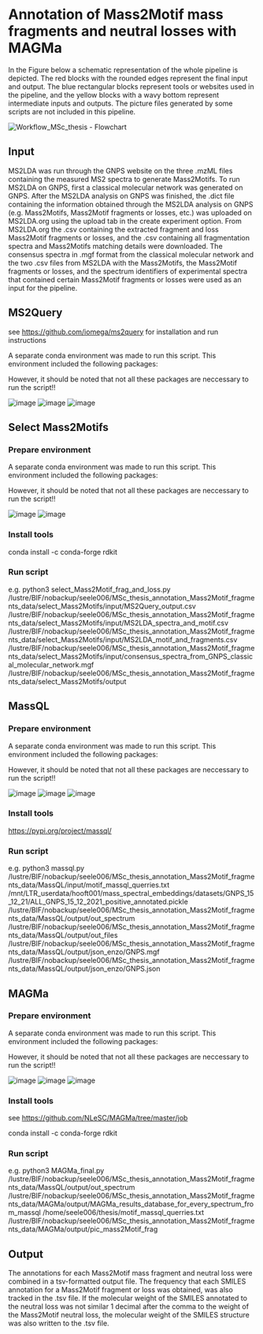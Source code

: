 # Annotation of Mass2Motif mass fragments and neutral losses with MAGMa

In the Figure below a schematic representation of the whole pipeline is depicted. The red blocks with the rounded edges represent the final input and output. 
The blue rectangular blocks represent tools or websites used in the pipeline, and the yellow blocks with a wavy bottom represent intermediate inputs and outputs. The picture files generated by some scripts are not included in this pipeline.

![Workflow_MSc_thesis - Flowchart](https://user-images.githubusercontent.com/107037630/208470162-1e391fda-d40f-4d01-830c-8cd312124ea9.jpeg)

## Input

MS2LDA was run through the GNPS website on the three .mzML files containing the measured MS2 spectra to generate Mass2Motifs. To run MS2LDA on GNPS, first a classical molecular network was generated on GNPS. After the MS2LDA analysis on GNPS was finished, the .dict file containing the information obtained through the MS2LDA analysis on GNPS (e.g. Mass2Motifs, Mass2Motif fragments or losses, etc.) was uploaded on MS2LDA.org using the upload tab in the create experiment option. From MS2LDA.org the .csv containing the extracted fragment and loss Mass2Motif fragments or losses, and the .csv containing all fragmentation spectra and Mass2Motifs matching details were downloaded. The consensus spectra in .mgf format from the classical molecular network and the two .csv files from MS2LDA with the Mass2Motifs, the Mass2Motif fragments or losses, and the spectrum identifiers of experimental spectra that contained certain Mass2Motif fragments or losses were used as an input for the pipeline.

## MS2Query

see https://github.com/iomega/ms2query for installation and run instructions

A separate conda environment was made to run this script. This environment included the following packages:

However, it should be noted that not all these packages are neccessary to run the script!!

![image](https://user-images.githubusercontent.com/107037630/208645289-9aeae64a-bf40-4a8b-a241-e933dce08085.png)
![image](https://user-images.githubusercontent.com/107037630/208645384-2b279169-8c02-4c57-998b-4eb4d8d76aee.png)
![image](https://user-images.githubusercontent.com/107037630/208645447-67937043-0b5e-4e81-a85e-8ac48d2f75a6.png)

## Select Mass2Motifs

### Prepare environment

A separate conda environment was made to run this script. This environment included the following packages:

However, it should be noted that not all these packages are neccessary to run the script!!

![image](https://user-images.githubusercontent.com/107037630/208644562-db6dbbc0-db7c-433b-8882-e0b7dd74bcf6.png)
![image](https://user-images.githubusercontent.com/107037630/208644672-a77f4aba-7cf8-428e-9db7-6d97aadfa2e4.png)

### Install tools

conda install -c conda-forge rdkit

### Run script
e.g. python3 select_Mass2Motif_frag_and_loss.py
/lustre/BIF/nobackup/seele006/MSc_thesis_annotation_Mass2Motif_fragments_data/select_Mass2Motifs/input/MS2Query_output.csv 
/lustre/BIF/nobackup/seele006/MSc_thesis_annotation_Mass2Motif_fragments_data/select_Mass2Motifs/input/MS2LDA_spectra_and_motif.csv 
/lustre/BIF/nobackup/seele006/MSc_thesis_annotation_Mass2Motif_fragments_data/select_Mass2Motifs/input/MS2LDA_motif_and_fragments.csv 
/lustre/BIF/nobackup/seele006/MSc_thesis_annotation_Mass2Motif_fragments_data/select_Mass2Motifs/input/consensus_spectra_from_GNPS_classical_molecular_network.mgf 
/lustre/BIF/nobackup/seele006/MSc_thesis_annotation_Mass2Motif_fragments_data/select_Mass2Motifs/output

## MassQL

### Prepare environment

A separate conda environment was made to run this script. This environment included the following packages:

However, it should be noted that not all these packages are neccessary to run the script!!

![image](https://user-images.githubusercontent.com/107037630/208644923-69339d08-bc52-48e2-bbf1-c7d541d4f4d3.png)
![image](https://user-images.githubusercontent.com/107037630/208644985-d29ef47b-8048-4bd1-a129-d57b91846f92.png)
![image](https://user-images.githubusercontent.com/107037630/208645035-465065c3-5ba8-4275-94f5-2a5b01cc02e0.png)

### Install tools

https://pypi.org/project/massql/

### Run script

e.g. python3 massql.py 
/lustre/BIF/nobackup/seele006/MSc_thesis_annotation_Mass2Motif_fragments_data/MassQL/input/motif_massql_querries.txt 
/mnt/LTR_userdata/hooft001/mass_spectral_embeddings/datasets/GNPS_15_12_21/ALL_GNPS_15_12_2021_positive_annotated.pickle 
/lustre/BIF/nobackup/seele006/MSc_thesis_annotation_Mass2Motif_fragments_data/MassQL/output/out_spectrum 
/lustre/BIF/nobackup/seele006/MSc_thesis_annotation_Mass2Motif_fragments_data/MassQL/output/out_files 
/lustre/BIF/nobackup/seele006/MSc_thesis_annotation_Mass2Motif_fragments_data/MassQL/output/json_enzo/GNPS.mgf 
/lustre/BIF/nobackup/seele006/MSc_thesis_annotation_Mass2Motif_fragments_data/MassQL/output/json_enzo/GNPS.json

## MAGMa

### Prepare environment

A separate conda environment was made to run this script. This environment included the following packages:

However, it should be noted that not all these packages are neccessary to run the script!!

![image](https://user-images.githubusercontent.com/107037630/208644077-c91e8a1e-e96b-4de5-a505-b6de630c91b4.png)
![image](https://user-images.githubusercontent.com/107037630/208644146-935b61b0-6aa4-4d20-9f6e-3305899de913.png)
![image](https://user-images.githubusercontent.com/107037630/208644254-02dcd1f5-fd77-4502-870a-1fab0422c9c5.png)

### Install tools

see https://github.com/NLeSC/MAGMa/tree/master/job

conda install -c conda-forge rdkit

### Run script

e.g. python3 MAGMa_final.py /lustre/BIF/nobackup/seele006/MSc_thesis_annotation_Mass2Motif_fragments_data/MassQL/output/out_spectrum /lustre/BIF/nobackup/seele006/MSc_thesis_annotation_Mass2Motif_fragments_data/MAGMa/output/MAGMa_results_database_for_every_spectrum_from_massql /home/seele006/thesis/motif_massql_querries.txt /lustre/BIF/nobackup/seele006/MSc_thesis_annotation_Mass2Motif_fragments_data/MAGMa/output/pic_mass2Motif_frag

## Output

The annotations for each Mass2Motif mass fragment and neutral loss were combined in a tsv-formatted output file. The frequency that each SMILES annotation for a Mass2Motif fragment or loss was obtained, was also tracked in the .tsv file. If the molecular weight of the SMILES annotated to the neutral loss was not similar 1 decimal after the comma to the weight of the Mass2Motif neutral loss, the molecular weight of the SMILES structure was also written to the .tsv file.
